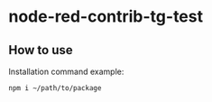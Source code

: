 # node-red-contrib-tg-test

## How to use

Installation command example:

```bash
npm i ~/path/to/package
```
